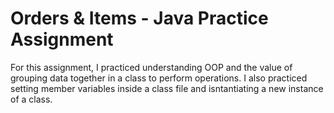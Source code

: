 # Orders & Items - Java Practice Assignment

For this assignment, I practiced understanding OOP and the value of grouping data together in a class to perform operations. I also practiced setting member variables inside a class file and isntantiating a new instance of a class.
